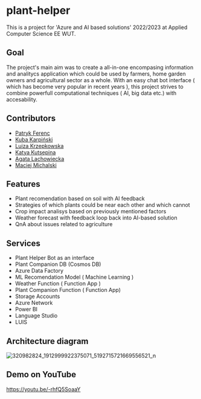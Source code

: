# plant-helper

This is a project for 'Azure and AI based solutions' 2022/2023 at Applied Computer Science EE WUT. 

## Goal

The project's main aim was to create a all-in-one encompasing information and analitycs application which could be used by farmers, home garden owners and agricultural sector as a whole. With an easy chat bot interface ( which has become very popular in recent years ), this project strives to combine powerfull computational techniques ( AI, big data etc.) with accesability. 

## Contributors
* <a href ="https://github.com/patrykferenc" targer="_blank">Patryk Ferenc</a>
* <a href ="https://github.com/Jakub-Kar" targer="_blank">Kuba Karpiński</a>
* <a href ="https://github.com/luizalouise" targer="_blank">Luiza Krzepkowska</a>
* <a href ="https://github.com/kutsepka" targer="_blank">Katya Kutsepina</a>
* <a href ="https://github.com/AgataLa" targer="_blank">Agata Lachowiecka</a>
* <a href ="https://github.com/legeof008" targer="_blank">Maciej Michalski</a>

## Features

- Plant recomendation based on soil with AI feedback
- Strategies of which plants could be near each other and which cannot
- Crop impact analisys based on previously mentioned factors
- Weather forecast with feedback loop back into AI-based solution
- QnA about issues related to agriculture

## Services
- Plant Helper Bot as an interface
- Plant Companion DB (Cosmos DB)
- Azure Data Factory
- ML Recomendation Model ( Machine Learning )
- Weather Function ( Function App )
- Plant Companion Function ( Function App)
- Storage Accounts
- Azure Network
- Power BI
- Language Studio
- LUIS

## Architecture diagram
![320982824_1912999922375071_5192715721669556521_n](https://user-images.githubusercontent.com/72550341/211370652-4c44b222-3845-48c4-ac2c-629c87a72c50.png)

## Demo on YouTube
https://youtu.be/-rhfQ5SoaaY
